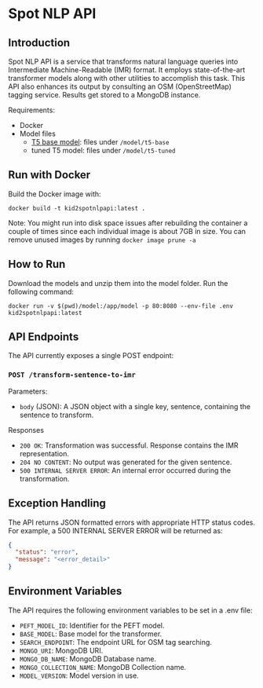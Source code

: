 # Spot NLP API
## Introduction

Spot NLP API is a service that transforms natural language queries into Intermediate Machine-Readable (IMR) format. It employs state-of-the-art transformer models along with other utilities to accomplish this task. This API also enhances its output by consulting an OSM (OpenStreetMap) tagging service. Results get stored to a MongoDB instance.

Requirements:
- Docker
- Model files
  - [T5 base model](https://huggingface.co/t5-base): files under `/model/t5-base`
  - tuned T5 model: files under `/model/t5-tuned`

## Run with Docker

Build the Docker image with:

```shell
docker build -t kid2spotnlpapi:latest .
```

Note: You might run into disk space issues after rebuilding the container a couple of times since each individual image is about 7GB in size. You can remove unused images by running `docker image prune -a` 

## How to Run
Download the models and unzip them into the model folder. Run the following command:

```shell
docker run -v $(pwd)/model:/app/model -p 80:8080 --env-file .env kid2spotnlpapi:latest
```

## API Endpoints

The API currently exposes a single POST endpoint:
### `POST /transform-sentence-to-imr`
Parameters:
- `body` (JSON): A JSON object with a single key, sentence, containing the sentence to transform.

Responses
- `200 OK`: Transformation was successful. Response contains the IMR representation.
- `204 NO CONTENT`: No output was generated for the given sentence.
- `500 INTERNAL SERVER ERROR`: An internal error occurred during the transformation.

## Exception Handling

The API returns JSON formatted errors with appropriate HTTP status codes. For example, a 500 INTERNAL SERVER ERROR will be returned as:

```json
{
  "status": "error",
  "message": "<error_detail>"
}
```

## Environment Variables

The API requires the following environment variables to be set in a .env file:
- `PEFT_MODEL_ID`: Identifier for the PEFT model.
- `BASE_MODEL`: Base model for the transformer.
- `SEARCH_ENDPOINT`: The endpoint URL for OSM tag searching.
- `MONGO_URI`: MongoDB URI.
- `MONGO_DB_NAME`: MongoDB Database name.
- `MONGO_COLLECTION_NAME`: MongoDB Collection name.
- `MODEL_VERSION`: Model version in use.